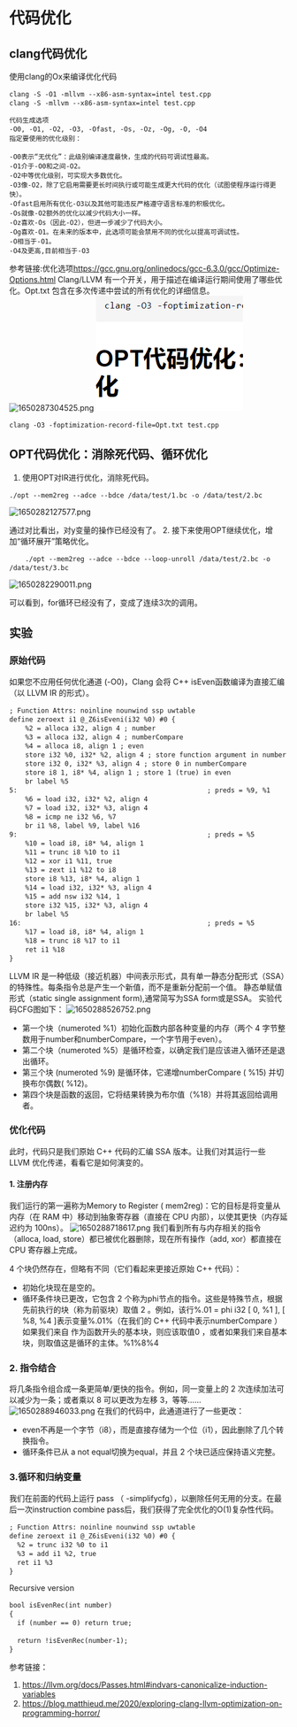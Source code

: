# 代码优化
## clang代码优化
使用clang的Ox来编译优化代码
```
clang -S -O1 -mllvm --x86-asm-syntax=intel test.cpp
clang -S -mllvm --x86-asm-syntax=intel test.cpp
```
```
代码生成选项
-O0, -O1, -O2, -O3, -Ofast, -Os, -Oz, -Og, -O, -O4
指定要使用的优化级别：

-O0表示“无优化”：此级别编译速度最快，生成的代码可调试性最高。
-O1介于-O0和之间-O2。
-O2中等优化级别，可实现大多数优化。
-O3像-O2，除了它启用需要更长时间执行或可能生成更大代码的优化（试图使程序运行得更快）。
-Ofast启用所有优化-O3以及其他可能违反严格遵守语言标准的积极优化。
-Os就像-O2额外的优化以减少代码大小一样。
-Oz喜欢-Os（因此-O2），但进一步减少了代码大小。
-Og喜欢-O1。在未来的版本中，此选项可能会禁用不同的优化以提高可调试性。
-O相当于-O1。
-O4及更高,目前相当于-O3
```
参考链接:优化选项<https://gcc.gnu.org/onlinedocs/gcc-6.3.0/gcc/Optimize-Options.html>
Clang/LLVM 有一个开关，用于描述在编译运行期间使用了哪些优化。Opt.txt 包含在多次传递中尝试的所有优化的详细信息。
![1650287304525.png](./img/1650287304525.png)
![20220425163300](https://github.com/Baihaibo09/image/blob/main/20220425163300.png)

```
clang -O3 -foptimization-record-file=Opt.txt test.cpp
```
## OPT代码优化：消除死代码、循环优化
1. 使用OPT对IR进行优化，消除死代码。
```
./opt --mem2reg --adce --bdce /data/test/1.bc -o /data/test/2.bc 
```
![1650282127577.png](./img/1650282127577.png)

通过对比看出，对y变量的操作已经没有了。
2. 接下来使用OPT继续优化，增加“循环展开”策略优化。

        ./opt --mem2reg --adce --bdce --loop-unroll /data/test/2.bc -o /data/test/3.bc

![1650282290011.png](./img/1650282290011.png)

可以看到，for循环已经没有了，变成了连续3次的调用。
## 实验
### 原始代码
如果您不应用任何优化通道 (-O0)，Clang 会将 C++ isEven函数编译为直接汇编（以 LLVM IR 的形式）。
```
; Function Attrs: noinline nounwind ssp uwtable
define zeroext i1 @_Z6isEveni(i32 %0) #0 {
    %2 = alloca i32, align 4 ; number
    %3 = alloca i32, align 4 ; numberCompare
    %4 = alloca i8, align 1 ; even
    store i32 %0, i32* %2, align 4 ; store function argument in number
    store i32 0, i32* %3, align 4 ; store 0 in numberCompare
    store i8 1, i8* %4, align 1 ; store 1 (true) in even
    br label %5
5:                                                ; preds = %9, %1
    %6 = load i32, i32* %2, align 4
    %7 = load i32, i32* %3, align 4
    %8 = icmp ne i32 %6, %7
    br i1 %8, label %9, label %16
9:                                                ; preds = %5
    %10 = load i8, i8* %4, align 1
    %11 = trunc i8 %10 to i1
    %12 = xor i1 %11, true
    %13 = zext i1 %12 to i8
    store i8 %13, i8* %4, align 1
    %14 = load i32, i32* %3, align 4
    %15 = add nsw i32 %14, 1
    store i32 %15, i32* %3, align 4
    br label %5
16:                                               ; preds = %5
    %17 = load i8, i8* %4, align 1
    %18 = trunc i8 %17 to i1
    ret i1 %18
}
```
LLVM IR 是一种低级（接近机器）中间表示形式，具有单一静态分配形式（SSA）的特殊性。每条指令总是产生一个新值，而不是重新分配前一个值。
静态单赋值形式（static single assignment form),通常简写为SSA form或是SSA。
实验代码CFG图如下：
![1650288526752.png](./img/1650288526752.png)
* 第一个块（numeroted %1）初始化函数内部各种变量的内存（两个 4 字节整数用于number和numberCompare，一个字节用于even）。
* 第二个块（numeroted %5）是循环检查，以确定我们是应该进入循环还是退出循环。
* 第三个块 (numeroted %9) 是循环体，它递增numberCompare ( %15) 并切换布尔偶数( %12)。
* 第四个块是函数的返回，它将结果转换为布尔值（%18）并将其返回给调用者。

### 优化代码
此时，代码只是我们原始 C++ 代码的汇编 SSA 版本。让我们对其运行一些 LLVM 优化传递，看看它是如何演变的。

#### 1. 注册内存
我们运行的第一遍称为Memory to Register ( mem2reg)：它的目标是将变量从内存（在 RAM 中）移动到抽象寄存器（直接在 CPU 内部），以使其更快（内存延迟约为 100ns）。
![1650288718617.png](./img/1650288718617.png)
我们看到所有与内存相关的指令（alloca, load, store）都已被优化器删除，现在所有操作（add, xor）都直接在 CPU 寄存器上完成。

4 个块仍然存在，但略有不同（它们看起来更接近原始 C++ 代码）：
* 初始化块现在是空的。
* 循环条件块已更改，它包含 2 个称为phi节点的指令。这些是特殊节点，根据先前执行的块（称为前驱块）取值 2 。例如，该行%.01 = phi i32 [ 0, %1 ], [ %8, %4 ]表示变量%.01%（在我们的 C++ 代码中表示numberCompare ）如果我们来自 作为函数开头的基本块，则应该取值0 ，或者如果我们来自基本块，则取值这是循环的主体。%1%8%4
### 2. 指令结合
将几条指令组合成一条更简单/更快的指令。例如，同一变量上的 2 次连续加法可以减少为一条；或者乘以 8 可以更改为左移 3，等等……
![1650288946033.png](./img/1650288946033.png)
在我们的代码中，此通道进行了一些更改：
* even不再是一个字节（i8），而是直接存储为一个位（i1），因此删除了几个转换指令。
* 循环条件已从 a not equal切换为equal，并且 2 个块已适应保持语义完整。
### 3.循环和归纳变量
我们在前面的代码上运行 pass （ -simplifycfg），以删除任何无用的分支。在最后一次instruction combine pass后，我们获得了完全优化的O(1)复杂性代码。
```
; Function Attrs: noinline nounwind ssp uwtable
define zeroext i1 @_Z6isEveni(i32 %0) #0 {
  %2 = trunc i32 %0 to i1
  %3 = add i1 %2, true
  ret i1 %3
}
```
Recursive version
```
bool isEvenRec(int number)
{
  if (number == 0) return true;

  return !isEvenRec(number-1);
}
```
参考链接：
1. <https://llvm.org/docs/Passes.html#indvars-canonicalize-induction-variables>
2. <https://blog.matthieud.me/2020/exploring-clang-llvm-optimization-on-programming-horror/>